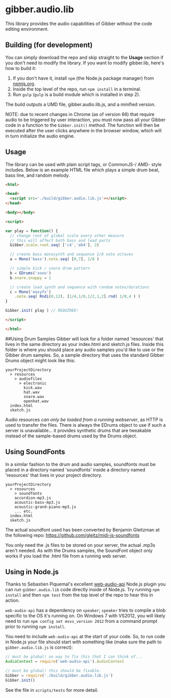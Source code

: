 gibber.audio.lib
==========

This library provides the audio capabilities of Gibber without the code editing environment.

## Building (for development)

You can simply download the repo and skip straight to the **Usage** section if you don't need to modify the library. If you want to modify gibber.lib, here's how to build it:

1. If you don't have it, install `npm` (the Node.js package manager) from [npmjs.org][].
2. Inside the top level of the repo, run `npm install` in a terminal.
3. Run `gulp` (`gulp` is a build module which is installed in step 2).

The build outputs a UMD file, gibber.audio.lib.js, and a minified version.

NOTE: due to recent changes in Chrome (as of version 66) that require audio to be triggered by user interaction, you must now pass all your Gibber code in a function to the `Gibber.init()` method. The function will then be executed after the user clicks anywhere in the browser window, which will in turn initialize the audio engine.

## Usage
The library can be used with plain script tags, or CommonJS-/ AMD- style includes. Below is an example HTML file which plays a simple drum beat, bass line, and random melody.

```html
<html>

<head>
  <script src='./build/gibber.audio.lib.js'></script>
</head>

<body></body>

<script>

var play = function() {
  // change root of global scale every other measure
  // this will affect both bass and lead parts
  Gibber.scale.root.seq( ['c4','eb4'], 2)

  // create bass monosynth and sequence 1/8 note octaves
  a = Mono('bass').note.seq( [0,7], 1/8 )

  // simple kick / snare drum pattern
  b = EDrums('xoxo')
  b.snare.snappy = 1

  // create lead synth and sequence with random notes/durations
  c = Mono('easyfx')
    .note.seq( Rndi(0,12), [1/4,1/8,1/2,1,2].rnd( 1/8,4 ) )
}

Gibber.init( play ) // REQUIRED!

</script>

</html>
```

##Using Drum Samples
Gibber will look for a folder named 'resources' that lives in the same directory as your index.html and sketch.js files. Inside this folder is where you should place any audio samples you'd like to use or the Gibber drum samples. So, a sample directory that uses the standard Gibber Drums object might look like this:


    yourProjectDirectory
      > resources
        > audiofiles
          > electronic 
            kick.wav
            hat.wav
            snare.wav
            openhat.wav
      index.html
      sketch.js

Audio resources *can only be loaded from a running webserver*, as HTTP is used to transfer the files. There is always the EDrums object to use if such a server
is unavailable... it provides synthetic drums that are tweakable instead of the sample-based drums used by the Drums object.

## Using SoundFonts
In a similar fashion to the drum and audio samples, soundfonts must be placed in a directory named 'soundfonts' inside a directory named 'resources' that lives in your project directory.

    yourProjectDirectory
      > resources
        > soundfonts
        accordion-mp3.js
        acoustic-bass-mp3.js
        acoustic-grand-piano-mp3.js
        ... etc.
      index.html
      sketch.js

The actual soundfont used has been converted by Benjamin Gleitzman at the following repo: https://github.com/gleitz/midi-js-soundfonts

You only need the .js files to be stored on your server, the actual .mp3s aren't needed. As with the Drums samples, the SoundFont object only works if you load the .html file from a running web server.

## Using in Node.js
Thanks to Sebastien Piquemal's excellent [web-audio-api][] Node.js plugin you can run `gibber.audio.lib` code directly inside of Node.js. Try running `npm install` and then `npm test` from the top level of the repo to hear this in action.

`web-audio-api` has a dependency on `speaker`; `speaker` tries to compile a blob specific to the OS it's running on. On Windows 7 with VS2012, you will likely need to run `npm config set msvs_version 2012` from a command prompt prior to running `npm install`.

You need to include `web-audio-api` at the start of your code. So, to run code in Node.js your file should start with something like (make sure the path to `gibber.audio.lib.js` is correct):

```javascript
// must be global! no way to fix this that I can think of...
AudioContext = require('web-audio-api').AudioContext

// must be global! this should be fixable.
Gibber = require('./build/gibber.audio.lib.js')
Gibber.init()
```

See the file in `scripts/tests` for more detail.

  [npmjs.org]: http://npmjs.org
  [web-audio-api]: https://github.com/sebpiq/node-web-audio-api
